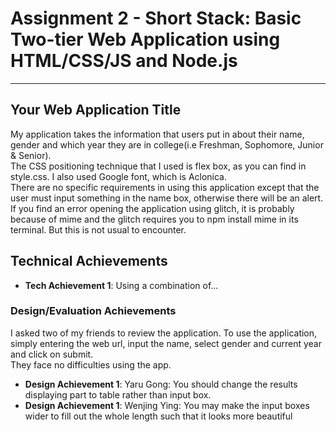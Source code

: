 Assignment 2 - Short Stack: Basic Two-tier Web Application using HTML/CSS/JS and Node.js  
===


---

## Your Web Application Title
My application takes the information that users put in about their name, gender and which year they are in college(i.e Freshman, Sophomore, Junior & Senior).  
The CSS positioning technique that I used is flex box, as you can find in style.css. I also used Google font, which is Aclonica.  
There are no specific requirements in using this application except that the user must input something in the name box, otherwise there will be an alert.  
If you find an error opening the application using glitch, it is probably because of mime and the glitch requires you to npm install mime in its terminal. But this is not usual to encounter.



## Technical Achievements
- **Tech Achievement 1**: Using a combination of...

### Design/Evaluation Achievements
I asked two of my friends to review the application. To use the application, simply entering the web url, input the name, select gender and current year and click on submit.   
They face no difficulties using the app.
- **Design Achievement 1**: 
Yaru Gong: You should change the results displaying part to table rather than input box.
- **Design Achievement 1**: 
Wenjing Ying: You may make the input boxes wider to fill out the whole length such that it looks more beautiful
